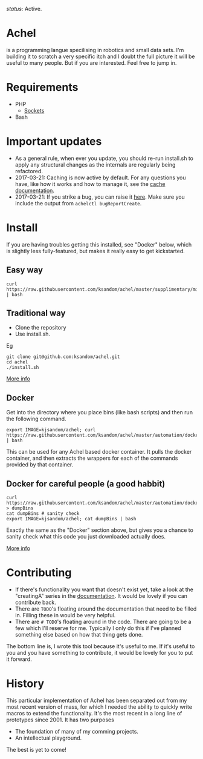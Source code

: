 *status:* Active.

# Achel
is a programming langue specilising in robotics and small data sets. I'm building it to scratch a very specific itch and I doubt the full picture it will be useful to many people. But if you are interested. Feel free to jump in.

# Requirements

* PHP
    * [Sockets](https://www.php.net/manual/en/intro.sockets.php)
* Bash

# Important updates

* As a general rule, when ever you update, you should re-run install.sh to apply any structural changes as the internals are regularly being refactored.
* 2017-03-21: Caching is now active by default. For any questions you have, like how it works and how to manage it, see the [cache documentation](https://github.com/ksandom/achel/tree/master/packages-available/Cache/docs/readme.md).
* 2017-03-21: If you strike a bug, you can raise it [here](https://github.com/ksandom/achel/issues). Make sure you include the output from `achelctl bugReportCreate`.

# Install

If you are having troubles getting this installed, see "Docker" below, which is slightly less fully-featured, but makes it really easy to get kickstarted.

## Easy way

    curl https://raw.githubusercontent.com/ksandom/achel/master/supplimentary/misc/webInstall | bash

## Traditional way

* Clone the repository
* Use install.sh.

Eg

    git clone git@github.com:ksandom/achel.git
    cd achel
    ./install.sh

[More info](http://github.com/ksandom/achel/blob/master/docs/install.md)

## Docker

Get into the directory where you place bins (like bash scripts) and then run the following command.

    export IMAGE=kjsandom/achel; curl https://raw.githubusercontent.com/ksandom/achel/master/automation/dockerExternal/dumpBins | bash

This can be used for any Achel based docker container. It pulls the docker container, and then extracts the wrappers for each of the commands provided by that container.

## Docker for careful people (a good habbit)

    curl https://raw.githubusercontent.com/ksandom/achel/master/automation/dockerExternal/dumpBins > dumpBins
    cat dumpBins # sanity check
    export IMAGE=kjsandom/achel; cat dumpBins | bash

Exactly the same as the "Docker" section above, but gives you a chance to sanity check what this code you just downloaded actually does.

[More info](http://github.com/ksandom/achel/blob/master/docs/install.md)

# Contributing

* If there's functionality you want that doesn't exist yet, take a look at the "creatingA" series in the [documentation](tree/master/docs). It would be lovely if you can contribute back.
* There are `TODO`'s floating around the documentation that need to be filled in. Filling these in would be very helpful.
* There are `# TODO`'s floating around in the code. There are going to be a few which I'll reserve for me. Typically I only do this if I've planned something else based on how that thing gets done.

The bottom line is, I wrote this tool because it's useful to me. If it's useful to you and you have something to contribute, it would be lovely for you to put it forward.

# History

This particular implementation of Achel has been separated out from my most recent version of mass, for which I needed the ability to quickly write macros to extend the functionality. It's the most recent in a long line of prototypes since 2001. It has two purposes

* The foundation of many of my comming projects.
* An intellectual playground.

The best is yet to come!
